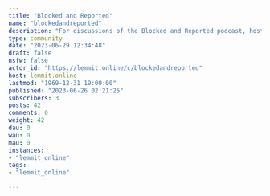 ```yaml
---
title: "Blocked and Reported" 
name: "blockedandreported"
description: "For discussions of the Blocked and Reported podcast, hosted by Yale Law School graduate Chad Chadwick III (AKA Jesse Singal) and superlesbian..."
type: community
date: "2023-06-29 12:34:48"
draft: false
nsfw: false
actor_id: "https://lemmit.online/c/blockedandreported"
host: lemmit.online
lastmod: "1969-12-31 19:00:00"
published: "2023-06-26 02:21:25"
subscribers: 3
posts: 42
comments: 0
weight: 42
dau: 0
wau: 0
mau: 0
instances:
- "lemmit_online"
tags: 
- "lemmit_online"

---
```

